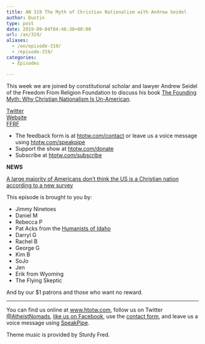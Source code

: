 ```yaml
---
title: AN 319 The Myth of Christian Nationalism with Andrew Seidel
author: Dustin
type: post
date: 2019-09-04T04:46:38+00:00
url: /an/319/
aliases: 
  - /an/episode-319/
  - /episode-319/
categories:
  - Episodes

---
```

<div id="buzzsprout-player-10552790"></div><script src="https://www.buzzsprout.com/1983601/10552790-319-the-myth-of-christian-nationalism-with-andrew-seidel.js?container_id=buzzsprout-player-10552790&player=small" type="text/javascript" charset="utf-8"></script>

This week we are joined by constitutional scholar and lawyer Andrew Seidel of the Freedom From Religion Foundation to discuss his book [The Founding Myth: Why Christian Nationalism Is Un-American][1].

[Twitter][2]  
[Website][3]  
[FFRF][4]

<!--more-->

 * The feedback form is at [htotw.com/contact](https://htotw.com/contact) or leave us a voice message using <a href="https://htotw.com/speakpipe" target="_blank" rel="noopener noreferrer">htotw.com/speakpipe</a>
 * Support the show at <a href="https://htotw.com/donate" target="_blank" rel="noopener noreferrer">htotw.com/donate</a>
 * Subscribe at <a href="https://htotw.com/subscribe" target="_blank" rel="noopener noreferrer">htotw.com/subscribe</a>

**NEWS**

[A large majority of Americans don’t think the US is a Christian nation according to a new survey][5]

This episode is brought to you by:

  * Jimmy Ninetoes
  * Daniel M
  * Rebecca P
  * Pat Acks from the <a href="https://www.humanistsofidaho.org" target="_blank" rel="noopener noreferrer">Humanists of Idaho</a>
  * Darryl G
  * Rachel B
  * George G
  * Kim B
  * SoJo
  * Jen
  * Erik from Wyoming
  * The Flying Skeptic

And by our $1 patrons and those who want no reward.

<hr class="wp-block-separator" />

You can find us online at <a href="https://www.htotw.com/" target="_blank" rel="noopener noreferrer">www.htotw.com</a>, follow us on Twitter <a href="https://htotw.com/twitter" target="_blank" rel="noopener noreferrer">@AtheistNomads</a>, <a href="https://htotw.com/facebook" target="_blank" rel="noopener noreferrer">like us on Facebook</a>, use the [contact form](https://htotw.com/contact), and leave us a voice message using <a href="https://htotw.com/speakpipe" target="_blank" rel="noopener noreferrer">SpeakPipe</a>.

Theme music is provided by Sturdy Fred.

 [1]: https://amzn.to/2zKb1xR
 [2]: https://twitter.com/AndrewLSeidel
 [3]: http://andrewlseidel.com/
 [4]: https://ffrf.org/
 [5]: https://www.prri.org/spotlight/is-america-a-christian-nation-nearly-half-of-americans-no-longer-think-so/